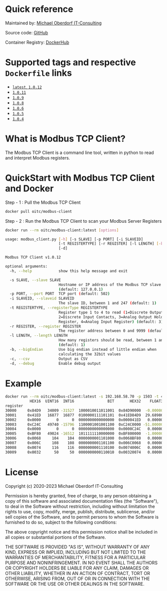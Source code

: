 # Quick reference

Maintained by: [Michael Oberdorf IT-Consulting](https://www.oberdorf-itc.de/)

Source code: [GitHub](https://github.com/cybcon/modbus-client)

Container Registry: [DockerHub](https://hub.docker.com/r/oitc/modbus-client)

# Supported tags and respective `Dockerfile` links

* [`latest`, `1.0.12`](https://github.com/cybcon/modbus-client/blob/v1.0.12/Dockerfile)
* [`1.0.11`](https://github.com/cybcon/modbus-client/blob/v1.0.11/Dockerfile)
* [`1.0.9`](https://github.com/cybcon/modbus-client/blob/v1.0.9/Dockerfile)
* [`1.0.8`](https://github.com/cybcon/modbus-client/blob/v1.0.8/Dockerfile)
* [`1.0.6`](https://github.com/cybcon/modbus-client/blob/1.0.6/Dockerfile)
* [`1.0.5`](https://github.com/cybcon/modbus-client/blob/1.0.5/Dockerfile)
* [`1.0.4`](https://github.com/cybcon/modbus-client/blob/1.0.4/dockerfile)


# What is Modbus TCP Client?

The Modbus TCP Client is a command line tool, written in python to read and interpret Modbus registers.

# QuickStart with Modbus TCP Client and Docker

Step - 1 : Pull the Modbus TCP Client

```bash
docker pull oitc/modbus-client
```

Step - 2 : Run the Modbus TCP Client to scan your Modbus Server Registers

```bash
docker run --rm oitc/modbus-client:latest [options]

usage: modbus_client.py [-h] [-s SLAVE] [-p PORT] [-i SLAVEID]
                        [-t REGISTERTYPE] [-r REGISTER] [-l LENGTH] [-b] [-c]
                        [-d]

Modbus TCP Client v1.0.12

optional arguments:
  -h, --help            show this help message and exit

  -s SLAVE, --slave SLAVE
                        Hostname or IP address of the Modbus TCP slave
                        (default: 127.0.0.1)
  -p PORT, --port PORT  TCP port (default: 502)
  -i SLAVEID, --slaveid SLAVEID
                        The slave ID, between 1 and 247 (default: 1)
  -t REGISTERTYPE, --registerType REGISTERTYPE
                        Register type 1 to 4 to read (1=Discrete Output Coils,
                        2=Discrete Input Contacts, 3=Analog Output Holding
                        Register, 4=Analog Input Register) (default: 3)
  -r REGISTER, --register REGISTER
                        The register address between 0 and 9999 (default: 0)
  -l LENGTH, --length LENGTH
                        How many registers should be read, between 1 and 125
                        (default: 1)
  -b, --bigEndian       Use big endian instead of little endian when
                        calculating the 32bit values
  -c, --csv             Output as CSV
  -d, --debug           Enable debug output
```

# Example

```bash
docker run --rm oitc/modbus-client:latest -s 192.168.58.70 -p 1503 -t 4 -r 0 -l 10
           HEX16  UINT16  INT16               BIT       HEX32    FLOAT32
register
30000     0x84D9   34009 -31527  1000010011011001  0x84D90000  -0.000000
30001     0x41ED   16877  16877  0100000111101101  0x41ED84D9  29.689867
30002     0x0000       0      0  0000000000000000  0x000041ED   0.000000
30003     0xC24C   49740 -15796  1100001001001100  0xC24C0000 -51.000000
30004     0x0000       0      0  0000000000000000  0x0000C24C   0.000000
30005     0xBF80   49024 -16512  1011111110000000  0xBF800000  -1.000000
30006     0x0068     104    104  0000000001101000  0x0068BF80   0.000000
30007     0x006C     108    108  0000000001101100  0x006C0068   0.000000
30008     0x0074     116    116  0000000001110100  0x0074006C   0.000000
30009     0x0032      50     50  0000000000110010  0x00320074   0.000000
```

# License

Copyright (c) 2020-2023 Michael Oberdorf IT-Consulting

Permission is hereby granted, free of charge, to any person obtaining a copy
of this software and associated documentation files (the "Software"), to deal
in the Software without restriction, including without limitation the rights
to use, copy, modify, merge, publish, distribute, sublicense, and/or sell
copies of the Software, and to permit persons to whom the Software is
furnished to do so, subject to the following conditions:

The above copyright notice and this permission notice shall be included in all
copies or substantial portions of the Software.

THE SOFTWARE IS PROVIDED "AS IS", WITHOUT WARRANTY OF ANY KIND, EXPRESS OR
IMPLIED, INCLUDING BUT NOT LIMITED TO THE WARRANTIES OF MERCHANTABILITY,
FITNESS FOR A PARTICULAR PURPOSE AND NONINFRINGEMENT. IN NO EVENT SHALL THE
AUTHORS OR COPYRIGHT HOLDERS BE LIABLE FOR ANY CLAIM, DAMAGES OR OTHER
LIABILITY, WHETHER IN AN ACTION OF CONTRACT, TORT OR OTHERWISE, ARISING FROM,
OUT OF OR IN CONNECTION WITH THE SOFTWARE OR THE USE OR OTHER DEALINGS IN THE
SOFTWARE.
